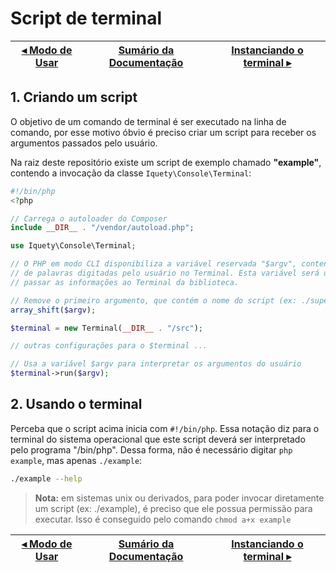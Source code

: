 # Script de terminal

[◂ Modo de Usar](01-modo-de-usar.md) | [Sumário da Documentação](indice.md) | [Instanciando o terminal ▸](03-instanciando-o-terminal.md)
-- | -- | --

## 1. Criando um script

O objetivo de um comando de terminal é ser executado na linha de comando, por esse motivo óbvio é preciso criar um script para receber os argumentos passados pelo usuário.

Na raiz deste repositório existe um script de exemplo chamado **"example"**, contendo a invocação da classe `Iquety\Console\Terminal`:

```php
#!/bin/php
<?php

// Carrega o autoloader do Composer
include __DIR__ . "/vendor/autoload.php";

use Iquety\Console\Terminal;

// O PHP em modo CLI disponibiliza a variável reservada "$argv", contendo a lista 
// de palavras digitadas pelo usuário no Terminal. Esta variável será usada para
// passar as informações ao Terminal da biblioteca.

// Remove o primeiro argumento, que contém o nome do script (ex: ./superapp)
array_shift($argv);

$terminal = new Terminal(__DIR__ . "/src");

// outras configurações para o $terminal ...

// Usa a variável $argv para interpretar os argumentos do usuário
$terminal->run($argv);

```

## 2. Usando o terminal

Perceba que o script acima inicia com `#!/bin/php`. Essa notação diz para o terminal do sistema operacional que este script deverá ser interpretado pelo programa "/bin/php". Dessa forma, não é necessário digitar `php example`, mas apenas `./example`:

```bash
./example --help
```

> **Nota:** em sistemas unix ou derivados, para poder invocar diretamente um script (ex: ./example), é preciso que ele possua permissão para executar. Isso é conseguido pelo comando `chmod a+x example`

[◂ Modo de Usar](01-modo-de-usar.md) | [Sumário da Documentação](indice.md) | [Instanciando o terminal ▸](03-instanciando-o-terminal.md)
-- | -- | --
